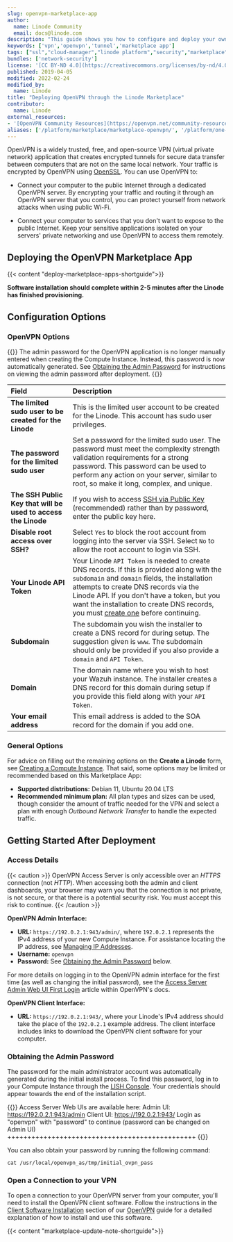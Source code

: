 ```yaml
---
slug: openvpn-marketplace-app
author:
  name: Linode Community
  email: docs@linode.com
description: "This guide shows you how to configure and deploy your own private and secure OpenVPN Server on a Linude using the One-Click Marketplace Application."
keywords: ['vpn','openvpn','tunnel','marketplace app']
tags: ["ssl","cloud-manager","linode platform","security","marketplace","vpn"]
bundles: ['network-security']
license: '[CC BY-ND 4.0](https://creativecommons.org/licenses/by-nd/4.0)'
published: 2019-04-05
modified: 2022-02-24
modified_by:
  name: Linode
title: "Deploying OpenVPN through the Linode Marketplace"
contributor:
  name: Linode
external_resources:
- '[OpenVPN Community Resources](https://openvpn.net/community-resources/)'
aliases: ['/platform/marketplace/marketplace-openvpn/', '/platform/one-click/one-click-openvpn/','/guides/one-click-openvpn/','/guides/marketplace-openvpn/','/guides/deploying-openvpn-marketplace-app/']
---
```


OpenVPN is a widely trusted, free, and open-source VPN (virtual private network) application that creates encrypted tunnels for secure data transfer between computers that are not on the same local network. Your traffic is encrypted by OpenVPN using [OpenSSL](https://www.openssl.org/). You can use OpenVPN to:

- Connect your computer to the public Internet through a dedicated OpenVPN server. By encrypting your traffic and routing it through an OpenVPN server that you control, you can protect yourself from network attacks when using public Wi-Fi.

- Connect your computer to services that you don't want to expose to the public Internet. Keep your sensitive applications isolated on your servers' private networking and use OpenVPN to access them remotely.

## Deploying the OpenVPN Marketplace App

{{< content "deploy-marketplace-apps-shortguide">}}

**Software installation should complete within 2-5 minutes after the Linode has finished provisioning.**

## Configuration Options

### OpenVPN Options

{{<note>}}
The admin password for the OpenVPN application is no longer manually entered when creating the Compute Instance. Instead, this password is now automatically generated. See [Obtaining the Admin Password](#obtaining-the-admin-password) for instructions on viewing the admin password after deployment.
{{</note>}}

| **Field** | **Description** |
|:--------------|:------------|
| **The limited sudo user to be created for the Linode** | This is the limited user account to be created for the Linode. This account has sudo user privileges. |
| **The password for the limited sudo user** | Set a password for the limited sudo user. The password must meet the complexity strength validation requirements for a strong password. This password can be used to perform any action on your server, similar to root, so make it long, complex, and unique. |
| **The SSH Public Key that will be used to access the Linode** | If you wish to access [SSH via Public Key](/docs/security/authentication/use-public-key-authentication-with-ssh/) (recommended) rather than by password, enter the public key here. |
| **Disable root access over SSH?** | Select `Yes` to block the root account from logging into the server via SSH. Select `No` to allow the root account to login via SSH. |
| **Your Linode API Token** | Your Linode `API Token` is needed to create DNS records. If this is provided along with the `subdomain` and `domain` fields, the installation attempts to create DNS records via the Linode API. If you don't have a token, but you want the installation to create DNS records, you must [create one](/docs/platform/api/getting-started-with-the-linode-api/#get-an-access-token) before continuing. |
| **Subdomain** | The subdomain you wish the installer to create a DNS record for during setup. The suggestion given is `www`. The subdomain should only be provided if you also provide a `domain` and `API Token`. |
| **Domain** | The domain name where you wish to host your Wazuh instance. The installer creates a DNS record for this domain during setup if you provide this field along with your `API Token`. |
| **Your email address** | This email address is added to the SOA record for the domain if you add one.

### General Options

For advice on filling out the remaining options on the **Create a Linode** form, see [Creating a Compute Instance](/docs/guides/creating-a-compute-instance/). That said, some options may be limited or recommended based on this Marketplace App:

- **Supported distributions:** Debian 11, Ubuntu 20.04 LTS
- **Recommended minimum plan:** All plan types and sizes can be used, though consider the amount of traffic needed for the VPN and select a plan with enough *Outbound Network Transfer* to handle the expected traffic.

## Getting Started After Deployment

### Access Details

{{< caution >}}
OpenVPN Access Server is only accessible over an *HTTPS* connection (not *HTTP*). When accessing both the admin and client dashboards, your browser may warn you that the connection is not private, is not secure, or that there is a potential security risk. You must accept this risk to continue.
{{< /caution >}}

**OpenVPN Admin Interface:**

- **URL:** `https://192.0.2.1:943/admin/`, where `192.0.2.1` represents the IPv4 address of your new Compute Instance. For assistance locating the IP address, see [Managing IP Addresses](/docs/guides/managing-ip-addresses/#viewing-ip-addresses).
- **Username:** `openvpn`
- **Password:** See [Obtaining the Admin Password](#obtaining-the-admin-password) below.

For more details on logging in to the OpenVPN admin interface for the first time (as well as changing the initial password), see the [Access Server Admin Web UI First Login](https://openvpn.net/access-server-manual/access-server-web-admin-ui-first-login/) article within OpenVPN's docs.

**OpenVPN Client Interface:**

- **URL:** `https://192.0.2.1:943/`, where your Linode's IPv4 address should take the place of the `192.0.2.1` example address. The client interface includes links to download the OpenVPN client software for your computer.

### Obtaining the Admin Password

The password for the main administrator account was automatically generated during the initial install process. To find this password, log in to your Compute Instance through the [LISH Console](/docs/guides/using-the-lish-console/#through-the-cloud-manager-weblish). Your credentials should appear towards the end of the installation script.

{{<output>}}
Access Server Web UIs are available here:
Admin  UI: https://192.0.2.1:943/admin
Client UI: https://192.0.2.1:943/
Login as "openvpn" with "password" to continue
(password can be changed on Admin UI)
+++++++++++++++++++++++++++++++++++++++++++++++
{{</output>}}

You can also obtain your password by running the following command:

    cat /usr/local/openvpn_as/tmp/initial_ovpn_pass

### Open a Connection to your VPN

To open a connection to your OpenVPN server from your computer, you'll need to install the OpenVPN client software. Follow the instructions in the [Client Software Installation](/docs/networking/vpn/install-openvpn-access-server-on-linux/#client-software-installation) section of our [OpenVPN](/docs/networking/vpn/install-openvpn-access-server-on-linux/#client-software-installation) guide for a detailed explanation of how to install and use this software.

{{< content "marketplace-update-note-shortguide">}}
